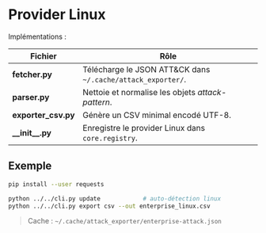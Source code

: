 # Provider Linux

Implémentations :

| Fichier | Rôle |
|---------|------|
| **fetcher.py** | Télécharge le JSON ATT&CK dans `~/.cache/attack_exporter/`. |
| **parser.py**  | Nettoie et normalise les objets *attack-pattern*. |
| **exporter_csv.py** | Génère un CSV minimal encodé UTF-8. |
| **\_\_init\_\_.py** | Enregistre le provider Linux dans `core.registry`. |

## Exemple

```bash
pip install --user requests

python ../../cli.py update            # auto-détection linux
python ../../cli.py export csv --out enterprise_linux.csv
````

> Cache : `~/.cache/attack_exporter/enterprise-attack.json`